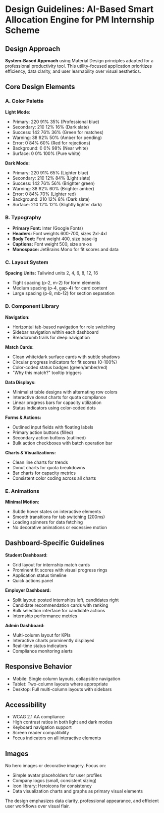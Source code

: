# Design Guidelines: AI-Based Smart Allocation Engine for PM Internship Scheme

## Design Approach
**System-Based Approach** using Material Design principles adapted for a professional productivity tool. This utility-focused application prioritizes efficiency, data clarity, and user learnability over visual aesthetics.

## Core Design Elements

### A. Color Palette
**Light Mode:**
- Primary: 220 91% 35% (Professional blue)
- Secondary: 210 12% 16% (Dark slate)
- Success: 142 76% 36% (Green for matches)
- Warning: 38 92% 50% (Amber for pending)
- Error: 0 84% 60% (Red for rejections)
- Background: 0 0% 98% (Near white)
- Surface: 0 0% 100% (Pure white)

**Dark Mode:**
- Primary: 220 91% 65% (Lighter blue)
- Secondary: 210 12% 84% (Light slate)
- Success: 142 76% 56% (Brighter green)
- Warning: 38 92% 60% (Brighter amber)
- Error: 0 84% 70% (Lighter red)
- Background: 210 12% 8% (Dark slate)
- Surface: 210 12% 12% (Slightly lighter dark)

### B. Typography
- **Primary Font:** Inter (Google Fonts)
- **Headers:** Font weights 600-700, sizes 2xl-4xl
- **Body Text:** Font weight 400, size base-lg
- **Captions:** Font weight 500, size sm-xs
- **Monospace:** JetBrains Mono for fit scores and data

### C. Layout System
**Spacing Units:** Tailwind units 2, 4, 6, 8, 12, 16
- Tight spacing (p-2, m-2) for form elements
- Medium spacing (p-4, gap-4) for card content
- Large spacing (p-8, mb-12) for section separation

### D. Component Library

**Navigation:**
- Horizontal tab-based navigation for role switching
- Sidebar navigation within each dashboard
- Breadcrumb trails for deep navigation

**Match Cards:**
- Clean white/dark surface cards with subtle shadows
- Circular progress indicators for fit scores (0-100%)
- Color-coded status badges (green/amber/red)
- "Why this match?" tooltip triggers

**Data Displays:**
- Minimalist table designs with alternating row colors
- Interactive donut charts for quota compliance
- Linear progress bars for capacity utilization
- Status indicators using color-coded dots

**Forms & Actions:**
- Outlined input fields with floating labels
- Primary action buttons (filled)
- Secondary action buttons (outlined)
- Bulk action checkboxes with batch operation bar

**Charts & Visualizations:**
- Clean line charts for trends
- Donut charts for quota breakdowns
- Bar charts for capacity metrics
- Consistent color coding across all charts

### E. Animations
**Minimal Motion:**
- Subtle hover states on interactive elements
- Smooth transitions for tab switching (200ms)
- Loading spinners for data fetching
- No decorative animations or excessive motion

## Dashboard-Specific Guidelines

**Student Dashboard:**
- Grid layout for internship match cards
- Prominent fit scores with visual progress rings
- Application status timeline
- Quick actions panel

**Employer Dashboard:**
- Split layout: posted internships left, candidates right
- Candidate recommendation cards with ranking
- Bulk selection interface for candidate actions
- Internship performance metrics

**Admin Dashboard:**
- Multi-column layout for KPIs
- Interactive charts prominently displayed
- Real-time status indicators
- Compliance monitoring alerts

## Responsive Behavior
- Mobile: Single column layouts, collapsible navigation
- Tablet: Two-column layouts where appropriate
- Desktop: Full multi-column layouts with sidebars

## Accessibility
- WCAG 2.1 AA compliance
- High contrast ratios in both light and dark modes
- Keyboard navigation support
- Screen reader compatibility
- Focus indicators on all interactive elements

## Images
No hero images or decorative imagery. Focus on:
- Simple avatar placeholders for user profiles
- Company logos (small, consistent sizing)
- Icon library: Heroicons for consistency
- Data visualization charts and graphs as primary visual elements

The design emphasizes data clarity, professional appearance, and efficient user workflows over visual flair.